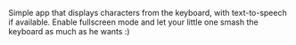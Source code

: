 
Simple app that displays characters from the keyboard, with text-to-speech if available. Enable fullscreen mode and let your little one smash the keyboard as much as he wants :)